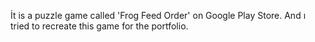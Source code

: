 İt is a puzzle game called 'Frog Feed Order' on Google Play Store. And ı tried to recreate this game for the portfolio.
